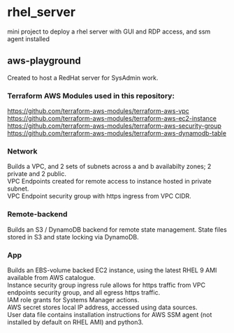 # rhel_server
mini project to deploy a rhel server with GUI and RDP access, and ssm agent installed

## aws-playground
Created to host a RedHat server for SysAdmin work.  

### Terraform AWS Modules used in this repository:
https://github.com/terraform-aws-modules/terraform-aws-vpc  
https://github.com/terraform-aws-modules/terraform-aws-ec2-instance  
https://github.com/terraform-aws-modules/terraform-aws-security-group  
https://github.com/terraform-aws-modules/terraform-aws-dynamodb-table  

### Network
Builds a VPC, and 2 sets of subnets across a and b availabilty zones; 2 private and 2 public.  
VPC Endpoints created for remote access to instance hosted in private subnet.  
VPC Endpoint security group with https ingress from VPC CIDR.  

### Remote-backend
Builds an S3 / DynamoDB backend for remote state management. State files stored in S3 and state locking via DynamoDB.  

### App
Builds an EBS-volume backed EC2 instance, using the latest RHEL 9 AMI available from AWS catalogue.  
Instance security group ingress rule allows for https traffic from VPC endpoints security group, and all egress https traffic.  
IAM role grants for Systems Manager actions.  
AWS secret stores local IP address, accessed using data sources.  
User data file contains installation instructions for AWS SSM agent (not installed by default on RHEL AMI) and python3.  